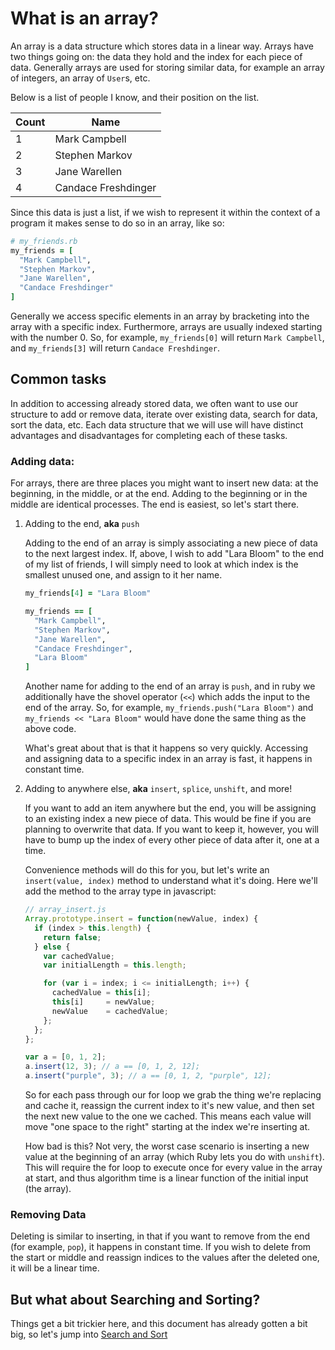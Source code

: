 # What is an array?

An array is a data structure which stores data in a linear way.  Arrays have two things going on: the data they hold and the index for each piece of data.  Generally arrays are used for storing similar data, for example an array of integers, an array of `User`s, etc.

Below is a list of people I know, and their position on the list.

Count | Name
------|------
1     | Mark Campbell
2     | Stephen Markov
3     | Jane Warellen
4     | Candace Freshdinger

Since this data is just a list, if we wish to represent it within the context of a program it makes sense to do so in an array, like so:

```ruby
# my_friends.rb
my_friends = [
  "Mark Campbell",
  "Stephen Markov",
  "Jane Warellen",
  "Candace Freshdinger"
]

```

Generally we access specific elements in an array by bracketing into the array with a specific index.  Furthermore, arrays are usually indexed starting with the number 0.  So, for example, `my_friends[0]` will return `Mark Campbell`, and `my_friends[3]` will return `Candace Freshdinger`.

## Common tasks

In addition to accessing already stored data, we often want to use our structure to add or remove data, iterate over existing data, search for data, sort the data, etc.  Each data structure that we will use will have distinct advantages and disadvantages for completing each of these tasks.

### Adding data:

For arrays, there are three places you might want to insert new data: at the beginning, in the middle, or at the end.  Adding to the beginning or in the middle are identical processes.  The end is easiest, so let's start there.

1. Adding to the end, **aka** `push`  

   Adding to the end of an array is simply associating a new piece of data to the next largest index.  If, above, I wish to add "Lara Bloom" to the end of my list of friends, I will simply need to look at which index is the smallest unused one, and assign to it her name.  

   ```ruby
   my_friends[4] = "Lara Bloom"

   my_friends == [
     "Mark Campbell",
     "Stephen Markov",
     "Jane Warellen",
     "Candace Freshdinger",
     "Lara Bloom"
   ]
   ```

   Another name for adding to the end of an array is `push`, and in ruby we additionally have the shovel operator (`<<`) which adds the input to the end of the array.  So, for example, `my_friends.push("Lara Bloom")` and `my_friends << "Lara Bloom"` would have done the same thing as the above code.  

   What's great about that is that it happens so very quickly.  Accessing and assigning data to a specific index in an array is fast, it happens in constant time.

2. Adding to anywhere else, **aka** `insert`, `splice`, `unshift`, and more!  

   If you want to add an item anywhere but the end, you will be assigning to an existing index a new piece of data.  This would be fine if you are planning to overwrite that data.  If you want to keep it, however, you will have to bump up the index of every other piece of data after it, one at a time.  

   Convenience methods will do this for you, but let's write an `insert(value, index)` method to understand what it's doing.  Here we'll add the method to the array type in javascript:

   ```js
   // array_insert.js
   Array.prototype.insert = function(newValue, index) {
     if (index > this.length) {
       return false;
     } else {
       var cachedValue;
       var initialLength = this.length;

       for (var i = index; i <= initialLength; i++) {
         cachedValue = this[i];
         this[i]     = newValue;
         newValue    = cachedValue;
       };
     };
   };

   var a = [0, 1, 2];
   a.insert(12, 3); // a == [0, 1, 2, 12];
   a.insert("purple", 3); // a == [0, 1, 2, "purple", 12];
   ```

   So for each pass through our for loop we grab the thing we're replacing and cache it, reassign the current index to it's new value, and then set the next new value to the one we cached.  This means each value will move "one space to the right" starting at the index we're inserting at.  

   How bad is this?  Not very, the worst case scenario is inserting a new value at the beginning of an array (which Ruby lets you do with `unshift`).  This will require the for loop to execute once for every value in the array at start, and thus algorithm time is a linear function of the initial input (the array).  

### Removing Data

Deleting is similar to inserting, in that if you want to remove from the end (for example, `pop`), it happens in constant time.  If you wish to delete from the start or middle and reassign indices to the values after the deleted one, it will be a linear time.

## But what about Searching and Sorting?

Things get a bit trickier here, and this document has already gotten a bit big, so let's jump into [Search and Sort](/data_structures/array/search_and_sort.md)
